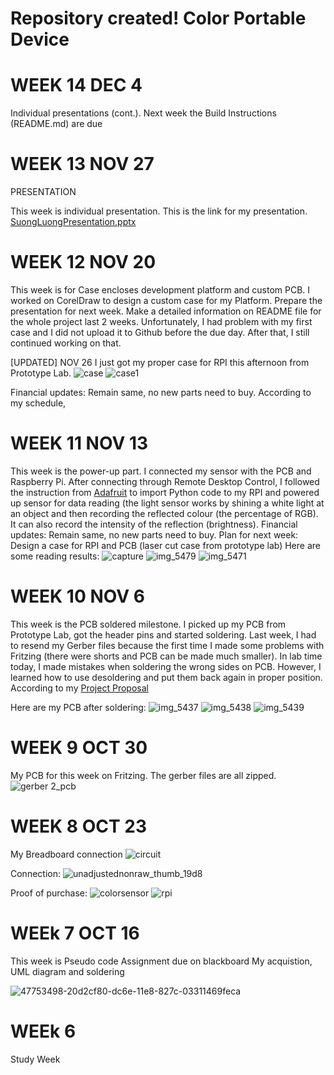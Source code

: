 # Repository created! Color Portable Device

# WEEK 14 DEC 4
Individual presentations (cont.).
Next week the Build Instructions (README.md) are due

# WEEK 13 NOV 27
PRESENTATION

This week is individual presentation. This is the link for my presentation.
[SuongLuongPresentation.pptx](https://github.com/SuongLuong/Portable-Color-Dectection-Device/files/2621837/SuongLuongPresentation.pptx)


# WEEK 12 NOV 20

This week is for Case encloses development platform and custom PCB. I worked on CorelDraw to design a custom case for my Platform. Prepare the presentation for next week. Make a detailed information on README file for the whole project last 2 weeks. Unfortunately, I had problem with my first case and I did not upload it to Github before the due day. After that, I still continued working on that.

[UPDATED] NOV 26
I just got my proper case for RPI this afternoon from Prototype Lab.
![case](https://user-images.githubusercontent.com/43184936/49111631-af7f4000-f25e-11e8-8e8f-6fd0a5983c69.jpg)
![case1](https://user-images.githubusercontent.com/43184936/49111023-fbc98080-f25c-11e8-8ee5-84ccff9e4897.jpg)


Financial updates: Remain same, no new parts need to buy. 
According to my schedule, 

# WEEK 11 NOV 13

This week is the power-up part. I connected my sensor with the PCB and Raspberry Pi. After connecting through Remote Desktop Control, I followed the instruction from [Adafruit](https://learn.adafruit.com/adafruit-color-sensors/python-circuitpython) to import Python code to my RPI and powered up sensor for data reading (the light sensor works by shining a white light at an object and then recording the reflected colour (the percentage of RGB). It can also record the intensity of the reflection (brightness). Financial updates: Remain same, no new parts need to buy. 
Plan for next week: Design a case for RPI and PCB (laser cut case from prototype lab)
Here are some reading results:
![capture](https://user-images.githubusercontent.com/43184936/48446844-6613f880-e768-11e8-9de0-f96dec0bb85b.PNG)
![img_5479](https://user-images.githubusercontent.com/43184936/48508318-42aa8580-e81c-11e8-9d91-ad7e807c7cfe.jpeg)
![img_5471](https://user-images.githubusercontent.com/43184936/48508328-49d19380-e81c-11e8-86ce-a1ce516bfea9.jpeg)


# WEEK 10 NOV 6

This week is the PCB soldered milestone. I picked up my PCB from Prototype Lab, got the header pins and started soldering. Last week, I had to resend my Gerber files because the first time I made some problems with Fritzing (there were shorts and PCB can be made much smaller). In lab time today, I made mistakes when soldering the wrong sides on PCB. However, I learned how to use desoldering and put them back again in proper position. According to my [Project Proposal](https://github.com/SuongLuong/Portable-Color-Dectection-Device/blob/master/ProposalContent-SuongLuong.xlsx)
      


Here are my PCB after soldering:
![img_5437](https://user-images.githubusercontent.com/43184936/48100858-f8f5e580-e1f2-11e8-9daf-02c232f5b149.jpeg)
![img_5438](https://user-images.githubusercontent.com/43184936/48100859-f8f5e580-e1f2-11e8-9db4-cf32cb0ecc04.jpeg)
![img_5439](https://user-images.githubusercontent.com/43184936/48100860-f8f5e580-e1f2-11e8-8f13-62e405c2085a.jpeg)


# WEEK 9 OCT 30
My PCB for this week on Fritzing. The gerber files are all zipped.
![gerber 2_pcb](https://user-images.githubusercontent.com/43184936/47754624-e408d780-dc71-11e8-846b-587df2dad79b.jpg)


# WEEK 8 OCT 23 

My Breadboard connection
![circuit](https://user-images.githubusercontent.com/43184936/48446311-e9344f00-e766-11e8-99ff-4753b90c4b84.PNG)

Connection:
![unadjustednonraw_thumb_19d8](https://user-images.githubusercontent.com/43184936/47753498-20d2cf80-dc6e-11e8-827c-03311469feca.jpg)

Proof of purchase:
![colorsensor](https://user-images.githubusercontent.com/43184936/46377824-cb53d480-c667-11e8-8efc-5e95784c90de.PNG)
![rpi](https://user-images.githubusercontent.com/43184936/46377826-cbec6b00-c667-11e8-88db-f10f7ce67be9.PNG)

# WEEk 7 OCT 16

This week is Pseudo code Assignment due on blackboard
My acquistion, UML diagram and soldering

![47753498-20d2cf80-dc6e-11e8-827c-03311469feca](https://user-images.githubusercontent.com/43184936/49829567-c2b10600-fd5c-11e8-9478-9748ceba33ea.jpg)

# WEEk 6 
Study Week






